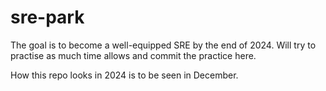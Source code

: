 # sre-park
The goal is to become a well-equipped SRE by the end of 2024. 
Will try to practise as much time allows and commit the practice here.





How this repo looks in 2024 is to be seen in December.
